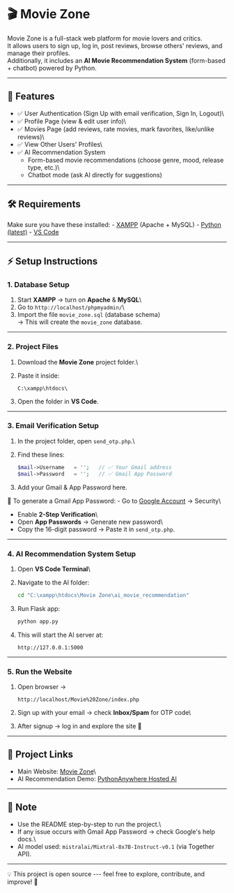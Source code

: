 # 🎬 Movie Zone

Movie Zone is a full-stack web platform for movie lovers and critics.\
It allows users to sign up, log in, post reviews, browse others'
reviews, and manage their profiles.\
Additionally, it includes an **AI Movie Recommendation System**
(form-based + chatbot) powered by Python.

------------------------------------------------------------------------

## 🚀 Features

-   ✅ User Authentication (Sign Up with email verification, Sign In,
    Logout)\
-   ✅ Profile Page (view & edit user info)\
-   ✅ Movies Page (add reviews, rate movies, mark favorites,
    like/unlike reviews)\
-   ✅ View Other Users' Profiles\
-   ✅ AI Recommendation System
    -   Form-based movie recommendations (choose genre, mood, release
        type, etc.)\
    -   Chatbot mode (ask AI directly for suggestions)

------------------------------------------------------------------------

## 🛠️ Requirements

Make sure you have these installed: -
[XAMPP](https://www.apachefriends.org/) (Apache + MySQL) - [Python
(latest)](https://www.python.org/downloads/) - [VS
Code](https://code.visualstudio.com/)

------------------------------------------------------------------------

## ⚡ Setup Instructions

### 1. Database Setup

1.  Start **XAMPP** → turn on **Apache** & **MySQL**\
2.  Go to `http://localhost/phpmyadmin/`\
3.  Import the file `movie_zone.sql` (database schema)\
    → This will create the `movie_zone` database.

------------------------------------------------------------------------

### 2. Project Files

1.  Download the **Movie Zone** project folder.\

2.  Paste it inside:

        C:\xampp\htdocs\

3.  Open the folder in **VS Code**.

------------------------------------------------------------------------

### 3. Email Verification Setup

1.  In the project folder, open `send_otp.php`.\

2.  Find these lines:

    ``` php
    $mail->Username   = '';   // ✅ Your Gmail address
    $mail->Password   = '';   // ✅ Gmail App Password
    ```

3.  Add your Gmail & App Password here.

📌 To generate a Gmail App Password: - Go to [Google
Account](https://myaccount.google.com/) → Security\
- Enable **2-Step Verification**\
- Open **App Passwords** → Generate new password\
- Copy the 16-digit password → Paste it in `send_otp.php`.

------------------------------------------------------------------------

### 4. AI Recommendation System Setup

1.  Open **VS Code Terminal**\

2.  Navigate to the AI folder:

    ``` bash
    cd "C:\xampp\htdocs\Movie Zone\ai_movie_recommendation"
    ```

3.  Run Flask app:

    ``` bash
    python app.py
    ```

4.  This will start the AI server at:

        http://127.0.0.1:5000

------------------------------------------------------------------------

### 5. Run the Website

1.  Open browser →

        http://localhost/Movie%20Zone/index.php

2.  Sign up with your email → check **Inbox/Spam** for OTP code\

3.  After signup → log in and explore the site 🎉

------------------------------------------------------------------------

## 🎯 Project Links

-   Main Website: [Movie Zone](https://moviezone.wuaze.com)\
-   AI Recommendation Demo: [PythonAnywhere Hosted
    AI](https://raafeey.pythonanywhere.com)

------------------------------------------------------------------------

## 📌 Note

-   Use the README step-by-step to run the project.\
-   If any issue occurs with Gmail App Password → check Google's help
    docs.\
-   AI model used: `mistralai/Mixtral-8x7B-Instruct-v0.1` (via Together
    API).

------------------------------------------------------------------------

💡 This project is open source --- feel free to explore, contribute, and
improve! 🚀
